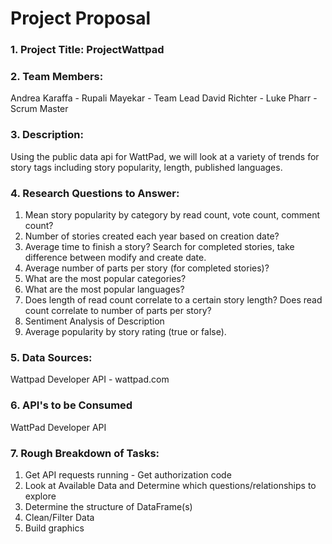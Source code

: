 # Project Proposal
### 1. Project Title: ProjectWattpad

### 2. Team Members: 
Andrea Karaffa - 
Rupali Mayekar - Team Lead
David Richter - 
Luke Pharr - Scrum Master

### 3. Description: 
Using the public data api for WattPad, we will look at a variety of trends for story tags including story popularity, length, published languages. 

### 4. Research Questions to Answer:
1. Mean story popularity by category by read count, vote count, comment count?
2. Number of stories created each year based on creation date?
3. Average time to finish a story? Search for completed stories, take difference between modify and create date.
4. Average number of parts per story (for completed stories)?
5. What are the most popular categories? 
6. What are the most popular languages? 
7. Does length of read count correlate to a certain story length? Does read count correlate to number of parts per story?
8. Sentiment Analysis of Description
9. Average popularity by story rating (true or false).

### 5. Data Sources: 
Wattpad Developer API - wattpad.com

### 6. API's to be Consumed
WattPad Developer API

### 7. Rough Breakdown of Tasks: 
1. Get API requests running - Get authorization code
2. Look at Available Data and Determine which questions/relationships to explore
3. Determine the structure of DataFrame(s)
4. Clean/Filter Data
5. Build graphics

